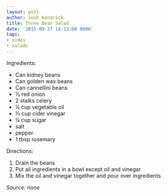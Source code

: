 ```yaml
---
layout: post
author: Josh Kendrick
title: Three Bean Salad
date: '2015-09-27 14:13:00 0600'
tags:
- sides
- salads
---
```


Ingredients:
* Can kidney beans
* Can golden wax beans
* Can cannellini beans
* ½ red onion
* 2 stalks celery
* ¼ cup vegetable oil
* ⅓ cup cider vinegar
* ¼ cup sugar
* salt
* pepper
* 1 tbsp rosemary

Directions:
1. Drain the beans
2. Put all ingredients in a bowl except oil and vinegar
3. Mix the oil and vinegar together and pour over ingredients

*Source: none*